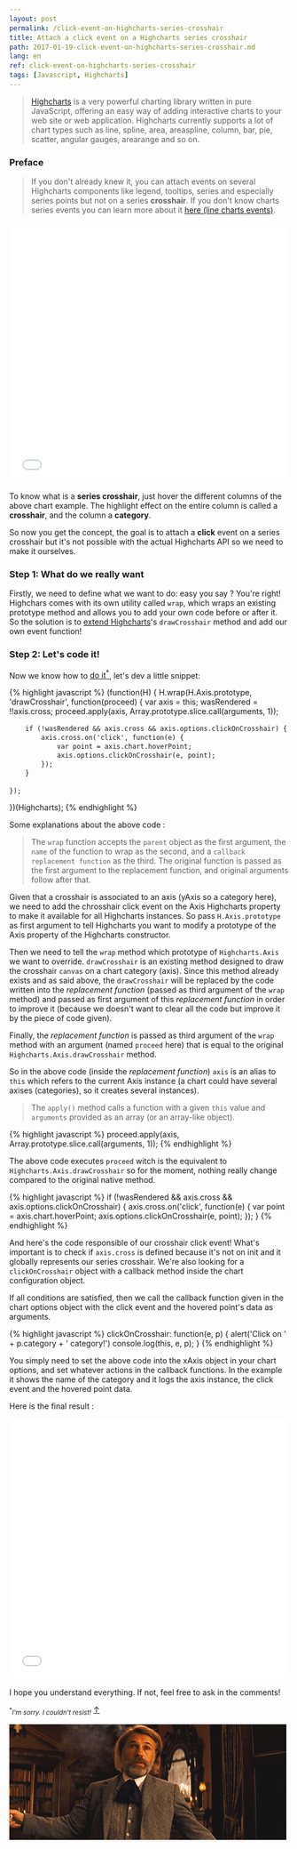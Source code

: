 ```yaml
---
layout: post
permalink: /click-event-on-highcharts-series-crosshair
title: Attach a click event on a Highcharts series crosshair
path: 2017-01-19-click-event-on-highcharts-series-crosshair.md
lang: en
ref: click-event-on-highcharts-series-crosshair
tags: [Javascript, Highcharts]
---
```


> [Highcharts](http://www.highcharts.com/) is a very powerful charting library written in pure JavaScript, offering an easy way of adding interactive charts to your web site or web application. Highcharts currently supports a lot of chart types such as line, spline, area, areaspline, column, bar, pie, scatter, angular gauges, arearange and so on.

### Preface

> If you don't already knew it, you can attach events on several Highcharts components like legend, tooltips, series and especially series points but not on a series **crosshair**. If you don't know charts series events you can learn more about it [here (line charts events)](http://api.highcharts.com/highcharts/series%3Cline%3E.data.events).

<iframe width="100%" height="467" src="//jsfiddle.net/maximelafarie/gmxpucud/embedded/result/" allowfullscreen="allowfullscreen" frameborder="0"></iframe>

To know what is a **series crosshair**, just hover the different columns of the above chart example. The highlight effect on the entire column is called a **crosshair**, and the column a **category**. 

So now you get the concept, the goal is to attach a **click** event on a series crosshair but it's not possible with the actual Highcharts API so we need to make it ourselves.


### Step 1: What do we really want

Firstly, we need to define what we want to do: easy you say ? You're right! Highchars comes with its own utility called `wrap`, which wraps an existing prototype method and allows you to add your own code before or after it.  So the solution is to [extend Highcharts](http://www.highcharts.com/docs/extending-highcharts/extending-highcharts)'s `drawCrosshair` method and add our own event function!

### Step 2: Let's code it!

Now we know how to <a id="link" href="//youtu.be/ZXsQAXx_ao0?t=3s" target="_blank">do it<sup>*</sup></a>, let's dev a little snippet: 

{% highlight javascript %} 
(function(H) {
    H.wrap(H.Axis.prototype, 'drawCrosshair', function(proceed) {
        var axis = this;
        wasRendered = !!axis.cross;
        proceed.apply(axis, Array.prototype.slice.call(arguments, 1));

        if (!wasRendered && axis.cross && axis.options.clickOnCrosshair) {
            axis.cross.on('click', function(e) {
                var point = axis.chart.hoverPoint;
                axis.options.clickOnCrosshair(e, point);
            });
        }

    });
})(Highcharts);
{% endhighlight %}

Some explanations about the above code : 

> The `wrap` function accepts the `parent` object as the first argument, the `name` of the function to wrap as the second, and a `callback replacement function` as the third. The original function is passed as the first argument to the replacement function, and original arguments follow after that.

Given that a crosshair is associated to an axis (yAxis so a category here), we need to add the chrosshair click event on the Axis Highcharts property to make it available for all Highcharts instances. So pass `H.Axis.prototype` as first argument to tell Highcharts you want to modify a prototype of the Axis property of the Highcharts constructor.

Then we need to tell the `wrap` method which prototype of `Highcharts.Axis` we want to override. `drawCrosshair` is an existing method designed to draw the crosshair `canvas` on a chart category (axis). Since this method already exists and as said above, the `drawCrosshair` will be replaced by the code written into the _replacement function_ (passed as third argument of the `wrap` method) and passed as first argument of this _replacement function_ in order to improve it (because we doesn't want to clear all the code but improve it by the piece of code given).

Finally, the _replacement function_ is passed as third argument of the `wrap` method with an argument (named `proceed` here) that is equal to the original `Highcharts.Axis.drawCrosshair` method.

So in the above code (inside the _replacement function_) `axis` is an alias to `this` which refers to the current Axis instance (a chart could have several axises (categories), so it creates several instances).

> The `apply()` method calls a function with a given `this` value and `arguments` provided as an array (or an array-like object).

{% highlight javascript %}
proceed.apply(axis, Array.prototype.slice.call(arguments, 1));
{% endhighlight %}

The above code executes `proceed` witch is the equivalent to `Highcharts.Axis.drawCrosshair` so for the moment, nothing really change compared to the original native method.

{% highlight javascript %} 
if (!wasRendered && axis.cross && axis.options.clickOnCrosshair) {
    axis.cross.on('click', function(e) {
        var point = axis.chart.hoverPoint;
        axis.options.clickOnCrosshair(e, point);
    });
}
{% endhighlight %}

And here's the code responsible of our crosshair click event! 
What's important is to check if `axis.cross` is defined because it's not on init and it globally represents our series crosshair. We're also looking for a `clickOnCrosshair` object with a callback method inside the chart configuration object.

If all conditions are satisfied, then we call the callback function given in the chart options object with the click event and the hovered point's data as arguments.

{% highlight javascript %} 
clickOnCrosshair: function(e, p) {
    alert('Click on ' + p.category + ' category!')
    console.log(this, e, p);
}
{% endhighlight %}

You simply need to set the above code into the xAxis object in your chart options, and set whatever actions in the callback functions. In the example it shows the name of the category and it logs the axis instance, the click event and the hovered point data.

Here is the final result :
<iframe width="100%" height="467" src="//jsfiddle.net/maximelafarie/gmxpucud/1/embedded/result,js,html/" allowfullscreen="allowfullscreen" frameborder="0"></iframe>

I hope you understand everything. If not, feel free to ask in the comments!

<sub><sup>*</sup>_I'm sorry. I couldn't resist!_</sub> <a href="#link">↑</a>
<div><img src="img/gif/django_couldnt_resist.gif"></div>